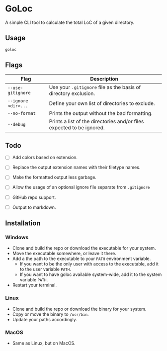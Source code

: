 # GoLoc
A simple CLI tool to calculate the total LoC of a given directory.

## Usage
```bash
goloc
```

## Flags
| Flag                | Description                                                           |
|---------------------|-----------------------------------------------------------------------|
| `--use-gitignore`   | Use your `.gitignore` file as the basis of directory exclusion.         |
| `--ignore <dir>...` | Define your own list of directories to exclude.                       |
| `--no-format`       | Prints the output without the bad formatting.                         |
| `--debug`           | Prints a list of the directories and/or files expected to be ignored. |

## Todo
- [ ] Add colors based on extension.
- [ ] Replace the output extension names with their filetype names.
- [ ] Make the formatted output less garbage.
- [ ] Allow the usage of an optional ignore file separate from `.gitignore`
- [ ] GitHub repo support.
- [ ] Output to markdown.


## Installation
### Windows
- Clone and build the repo or download the executable for your system.
- Move the executable somewhere, or leave it there.
- Add a the path to the executable to your `PATH` environment variable.
  - If you want to be the only user with access to the executable, add it to the user variable `PATH`.
  - If you want to have goloc available system-wide, add it to the system variable `PATH`.
- Restart your terminal.

### Linux
- Clone and build the repo or download the binary for your system.
- Copy or move the binary to `/usr/bin`.
- Update your paths accordingly.

### MacOS
- Same as Linux, but on MacOS.
